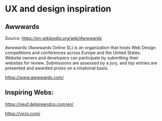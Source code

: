 # UX and design inspiration


## Awwwards

_Source: https://en.wikipedia.org/wiki/Awwwards_

Awwwards (Awwwards Online SL) is an organization that hosts Web Design competitions and conferences across Europe and the United States. Website owners and developers can participate by submitting their websites for review. Submissions are assessed by a jury, and top entries are presented and awarded prizes on a rotational basis.

https://www.awwwards.com/ 


## Inspiring Webs:

https://neuf.delpireandco.com/en/

https://vicio.com/ 
